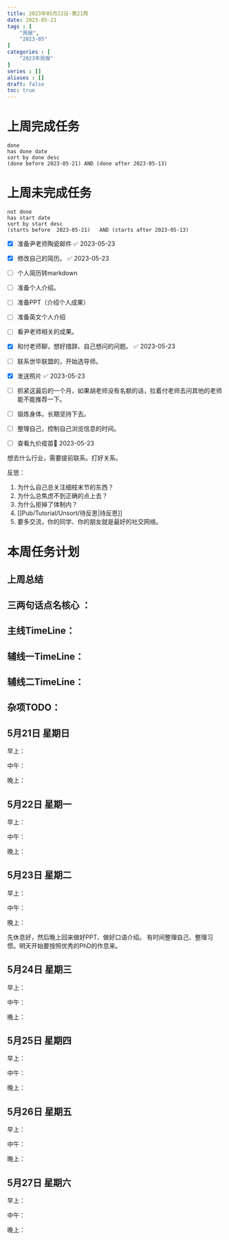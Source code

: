 ```yaml
---
title: 2023年05月22日-第21周
date: 2023-05-21
tags : [
	"周报",
	"2023-05"
]
categories : [
	"2023年周报"
]
series : []
aliases : []
draft: false
toc: true
---
```

# 上周完成任务
```tasks
done
has done date
sort by done desc
(done before 2023-05-21) AND (done after 2023-05-13)
```

# 上周未完成任务
```tasks
not done
has start date
sort by start desc
(starts before  2023-05-21)   AND (starts after 2023-05-13) 

```


- [x] 准备尹老师陶瓷邮件 ✅ 2023-05-23
- [x] 修改自己的简历。 ✅ 2023-05-23
- [ ] 个人简历转markdown
- [ ] 准备个人介绍。
- [ ] 准备PPT（介绍个人成果）
- [ ] 准备英文个人介绍
- [ ] 看尹老师相关的成果。
- [x] 和付老师聊，想好措辞、自己想问的问题。 ✅ 2023-05-23
- [ ] 联系世毕联盟的，开始选导师。
- [x] 发送照片 ✅ 2023-05-23
- [ ] 抓紧这最后的一个月，如果胡老师没有名额的话，拉着付老师去问其他的老师能不能推荐一下。
- [ ] 锻炼身体。长期坚持下去。
- [ ] 整理自己，控制自己浏览信息的时间。
- [ ] 查看九价疫苗🛫 2023-05-23 


想去什么行业，需要提前联系。打好关系。

反思：
1. 为什么自己总关注细枝末节的东西？
3. 为什么总焦虑不到正确的点上去？
4. 为什么拒掉了体制内？
5. [[Pub/Tutorial/Unsort/待反思|待反思]]
6. 要多交流，你的同学、你的朋友就是最好的社交网络。


# 本周任务计划

## 上周总结

## 三两句话点名核心 ：

## 主线TimeLine：

## 辅线一TimeLine：

## 辅线二TimeLine：

## 杂项TODO：



## 5月21日 星期日  
早上：

中午：

晚上：

## 5月22日 星期一  
早上：

中午：

晚上：

## 5月23日 星期二  
早上：

中午：

晚上：

先休息好，然后晚上回来做好PPT、做好口语介绍。
有时间整理自己、整理习惯。明天开始要按照优秀的PhD的作息来。


## 5月24日 星期三  
早上：

中午：

晚上：

## 5月25日 星期四  
早上：

中午：

晚上：

## 5月26日 星期五  
早上：

中午：

晚上：

## 5月27日 星期六  
早上：

中午：

晚上：




